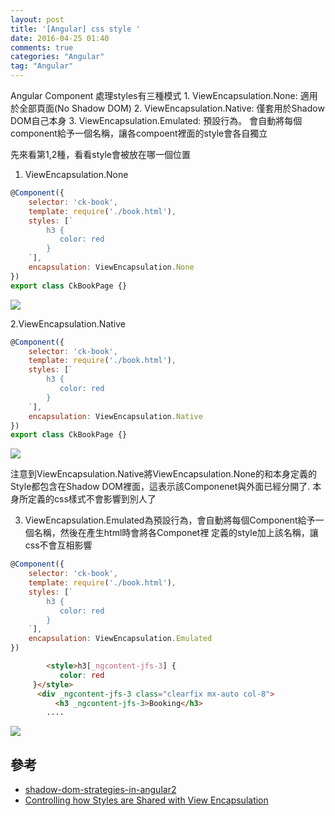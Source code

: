 ```yaml
---
layout: post
title: '[Angular] css style '
date: 2016-04-25 01:40
comments: true
categories: "Angular"
tag: "Angular"
---
```

Angular Component 處理styles有三種模式
    1. ViewEncapsulation.None: 適用於全部頁面(No Shadow DOM)
    2. ViewEncapsulation.Native: 僅套用於Shadow DOM自己本身
    3. ViewEncapsulation.Emulated: 預設行為。 會自動將每個component給予一個名稱，讓各compoent裡面的style會各自獨立
    
先來看第1,2種，看看style會被放在哪一個位置
1. ViewEncapsulation.None

```js
@Component({
    selector: 'ck-book',
    template: require('./book.html'),
    styles: [`
        h3 {
           color: red
        }
    `],
    encapsulation: ViewEncapsulation.None
})
export class CkBookPage {}
```

![](https://farm2.staticflickr.com/1645/26627939205_43b19d3144_o.png)

2.ViewEncapsulation.Native

```js
@Component({
    selector: 'ck-book',
    template: require('./book.html'),
    styles: [`
        h3 {
           color: red
        }
    `],
    encapsulation: ViewEncapsulation.Native
})
export class CkBookPage {}
```

![](https://farm2.staticflickr.com/1453/26022315254_564ea8044a_o.png)

注意到ViewEncapsulation.Native將ViewEncapsulation.None的和本身定義的Style都包含在Shadow DOM裡面，這表示該Componenet與外面已經分開了. 本身所定義的css樣式不會影響到別人了

3.  ViewEncapsulation.Emulated為預設行為，會自動將每個Component給予一個名稱，然後在產生html時會將各Componet裡
定義的style加上該名稱，讓css不會互相影響

```js
@Component({
    selector: 'ck-book',
    template: require('./book.html'),
    styles: [`
        h3 {
           color: red
        }
    `],
    encapsulation: ViewEncapsulation.Emulated
})
```
```html
		<style>h3[_ngcontent-jfs-3] {
           color: red
     }</style>
      <div _ngcontent-jfs-3 class="clearfix mx-auto col-8">
          <h3 _ngcontent-jfs-3>Booking</h3>
  		....
```

![](https://farm2.staticflickr.com/1489/26534950052_6d97a87c71_o.png)

## 參考
- [shadow-dom-strategies-in-angular2](http://blog.thoughtram.io/angular/2015/06/29/shadow-dom-strategies-in-angular2.html)
- [Controlling how Styles are Shared with View Encapsulation](https://egghead.io/lessons/angular-2-controlling-how-styles-are-shared-with-view-encapsulation)

